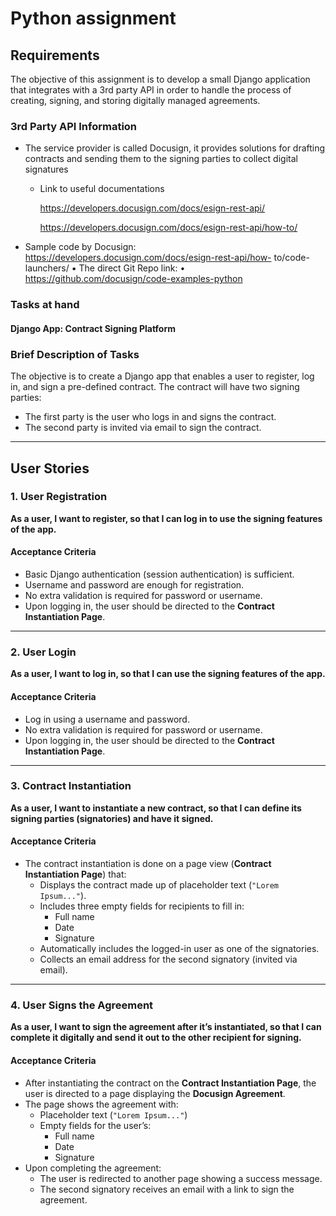 # Python assignment

## Requirements

The objective of this assignment is to develop a small Django application that integrates with a 3rd party
API in order to handle the process of creating, signing, and storing digitally managed agreements.

### 3rd Party API Information

* The service provider is called Docusign, it provides solutions for drafting contracts and
    sending them to the signing parties to collect digital signatures
  *  Link to useful documentations

     https://developers.docusign.com/docs/esign-rest-api/

     https://developers.docusign.com/docs/esign-rest-api/how-to/ 


* Sample code by Docusign: https://developers.docusign.com/docs/esign-rest-api/how-
to/code-launchers/
▪ The direct Git Repo link:
• https://github.com/docusign/code-examples-python

### Tasks at hand

#### Django App: Contract Signing Platform

### Brief Description of Tasks
The objective is to create a Django app that enables a user to register, log in, and sign a pre-defined contract. The contract will have two signing parties:
- The first party is the user who logs in and signs the contract.
- The second party is invited via email to sign the contract.

---

## User Stories

### 1. User Registration
**As a user, I want to register, so that I can log in to use the signing features of the app.**

#### Acceptance Criteria
- Basic Django authentication (session authentication) is sufficient.
- Username and password are enough for registration.
- No extra validation is required for password or username.
- Upon logging in, the user should be directed to the **Contract Instantiation Page**.

---

### 2. User Login
**As a user, I want to log in, so that I can use the signing features of the app.**

#### Acceptance Criteria
- Log in using a username and password.
- No extra validation is required for password or username.
- Upon logging in, the user should be directed to the **Contract Instantiation Page**.

---

### 3. Contract Instantiation
**As a user, I want to instantiate a new contract, so that I can define its signing parties (signatories) and have it signed.**

#### Acceptance Criteria
- The contract instantiation is done on a page view (**Contract Instantiation Page**) that:
  - Displays the contract made up of placeholder text (`"Lorem Ipsum..."`).
  - Includes three empty fields for recipients to fill in: 
    - Full name
    - Date
    - Signature
  - Automatically includes the logged-in user as one of the signatories.
  - Collects an email address for the second signatory (invited via email).

---

### 4. User Signs the Agreement
**As a user, I want to sign the agreement after it’s instantiated, so that I can complete it digitally and send it out to the other recipient for signing.**

#### Acceptance Criteria
- After instantiating the contract on the **Contract Instantiation Page**, the user is directed to a page displaying the **Docusign Agreement**.
- The page shows the agreement with:
  - Placeholder text (`"Lorem Ipsum..."`)
  - Empty fields for the user’s:
    - Full name
    - Date
    - Signature
- Upon completing the agreement:
  - The user is redirected to another page showing a success message.
  - The second signatory receives an email with a link to sign the agreement.
